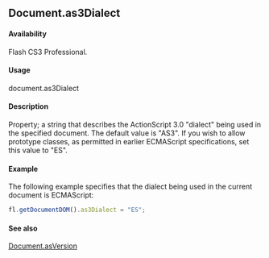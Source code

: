 ## Document.as3Dialect

#### Availability

Flash CS3 Professional.

#### Usage

document.as3Dialect

#### Description

Property; a string that describes the ActionScript 3.0 "dialect" being used in the specified document. The default value is "AS3". If you wish to allow prototype classes, as permitted in earlier ECMAScript specifications, set this value to "ES".

#### Example

The following example specifies that the dialect being used in the current document is ECMAScript:

```javascript
fl.getDocumentDOM().as3Dialect = "ES";
```

#### See also

[Document.asVersion](../Document_object/Document21.md)

